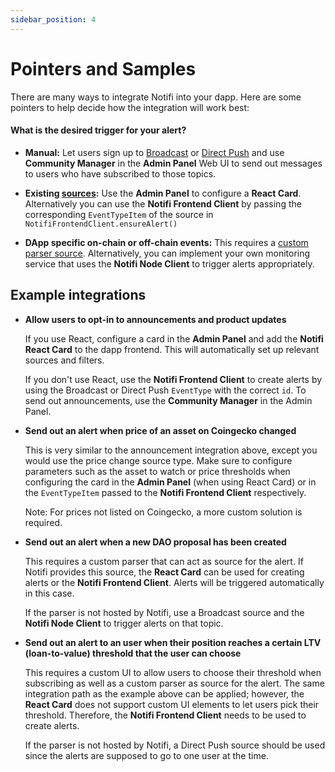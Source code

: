 ```yaml
---
sidebar_position: 4
---
```


# Pointers and Samples

There are many ways to integrate Notifi into your dapp. Here are some pointers to help decide how the integration will work best:

#### What is the desired trigger for your alert?

- **Manual:** Let users sign up to [Broadcast](alert-depth#broadcast) or [Direct Push](alert-depth#direct-push) and use **Community Manager** in the **Admin Panel** Web UI to send out messages to users who have subscribed to those topics.

- **Existing [sources](alert-depth#source):** Use the **Admin Panel** to configure a **React Card**. Alternatively you can use the **Notifi Frontend Client** by passing the corresponding `EventTypeItem` of the source in `NotifiFrontendClient.ensureAlert()`

- **DApp specific on-chain or off-chain events:** This requires a [custom parser source](alert-depth#custom-parser-source). Alternatively, you can implement your own monitoring service that uses the **Notifi Node Client** to trigger alerts appropriately.

## Example integrations

- **Allow users to opt-in to announcements and product updates**

  If you use React, configure a card in the **Admin Panel** and add the **Notifi React Card** to the dapp frontend. This will automatically set up relevant sources and filters.

  If you don't use React, use the **Notifi Frontend Client** to create alerts by using the Broadcast or Direct Push `EventType` with the correct `id`.
  To send out announcements, use the **Community Manager** in the Admin Panel.

- **Send out an alert when price of an asset on Coingecko changed**

  This is very similar to the announcement integration above, except you would use the price change source type. Make sure to configure parameters such as the asset to watch or price thresholds when configuring the card in the **Admin Panel** (when using React Card) or in the `EventTypeItem` passed to the **Notifi Frontend Client** respectively.

  Note: For prices not listed on Coingecko, a more custom solution is required.

- **Send out an alert when a new DAO proposal has been created**

  This requires a custom parser that can act as source for the alert. If Notifi provides this source, the **React Card** can be used for creating alerts or the **Notifi Frontend Client**. Alerts will be triggered automatically in this case.

  If the parser is not hosted by Notifi, use a Broadcast source and the **Notifi Node Client** to trigger alerts on that topic.

- **Send out an alert to an user when their position reaches a certain LTV (loan-to-value) threshold that the user can choose**

  This requires a custom UI to allow users to choose their threshold when subscribing as well as a custom parser as source for the alert.
  The same integration path as the example above can be applied; however, the **React Card** does not support custom UI elements to let users pick their threshold. Therefore, the **Notifi Frontend Client** needs to be used to create alerts.

  If the parser is not hosted by Notifi, a Direct Push source should be used since the alerts are supposed to go to one user at the time.




<!--
Rough decision making chart for what to use:



Do you require special UI elements for users to sign up to your alert (e.g. sliders, buttons, etc. to pick thresholds)?

- Yes -> build UI components and use Notifi React Hooks (if on React) or Frontend Client to create alerts
- No -> Use Notifi React Card (if on React) or follow simple example of Frontend Client

  Note: The React card has components for users to enter the target (Email, SMS, Telegram) and basic opt-in check boxes

What is the desired trigger for your alert?

- Manual (e.g. announcement of new features) -> use Admin Panel - Send Test Messages or Community Manager to draft messages and send them
- Existing topic type (Price change, Balance change, etc.) -> use Admin Panel card config for React Card or pass correct `EventTypeItem` in `NotifiFrontendClient.ensureAlert()`
- Events on the blockchain (e.g. liquidation, certain transactions, etc.) -> this requires a custom parser, reach out to us. If you are able to run your own parser that monitors blockchain transactions, you can have it trigger notifications through the Node Client.
- Off-chain events -> Reach out to us or run a service that calls Node Client to send out notifications.


Example use cases and how to integrate:

- Allow users to opt-in to announcements and product updates

  If on React configure a card in the Admin Panel and add the React Card to the dapp frontend. This will automatically set up relevant sources and filters.
  If not on React use the Frontend Client to create alerts, make sure to use the correct topic id.
  Send out announcements from the Community Manager in the Admin Panel.

- Send out alert when price of an asset on Coingecko changed

  Same as announcements and product updates, use topic type price change.
  Alerts will be send automatically whenever the coingecko price of a supported assets changes.

  Note: For prices from outside Coingecko or other assets a more custom solution is required


- Send out alerts when a liquidation has happened

  This requires a custom parser that can act as source for the alert. If Notifi provides this source, the React Card can be used (configured with the correct topic type) for creating alerts or by using the Frontend Client. Alerts will be triggered automatically in this case.
  If the parser is not hosted by Notifi, a generic broadcast topic should be created, and the Node Client can be called to trigger alerts on that topic. For subscribing the React Card or Frontend Client can be used (with selecting the generic broadcast topic)

- Alert the user when their position reaches a certain LTV (loan-to-value) threshold that the user can choose

  This requires a custom UI to allow users to choose their threshold when subscribing as well as a custom parser as source for the alert. Build the UI components and use the React Hooks or Frontend Client to create the alerts.
  Contact us for a custom parser as source, or alternatively you can run a service that uses the Node Client to send out Direct Push notifications.

  -->
